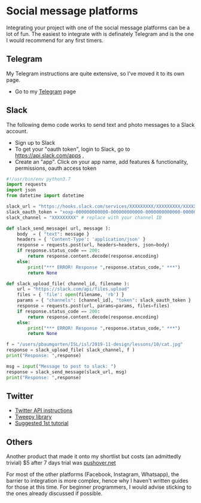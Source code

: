 # Social message platforms

Integrating your project with one of the social message platforms can be a lot of fun. The easiest to integrate with is definately Telegram and is the one I would recommend for any first timers.

## Telegram

My Telegram instructions are quite extensive, so I've moved it to its own page.

* Go to my [Telegram](/python/telegram) page

## Slack

The following demo code works to send text and photo messages to a Slack account.

* Sign up to Slack
* To get your "oauth token", login to Slack, go to https://api.slack.com/apps , 
* Create an "app". Click on your app name, add features & functionality, permissions, oauth access token

```python
#!/usr/bin/env python3.7
import requests
import json
from datetime import datetime

slack_url = "https://hooks.slack.com/services/XXXXXXXXX/XXXXXXXXX/XXXXXXXXXXXXXXXXXXXXXXX" # replace with your custom url
slack_oauth_token = "xoxp-000000000000-000000000000-0000000000000-00000000000000000000000000000000" # replace with your token
slack_channel = "XXXXXXXXX" # replace with your channel ID

def slack_send_message( url, message ):
    body  = { "text": message }
    headers = { 'Content-Type': 'application/json' }
    response = requests.post(url, headers=headers, json=body)
    if response.status_code == 200:
        return response.content.decode(response.encoding)
    else:
        print("*** ERROR! Response ",response.status_code," ***")
        return None

def slack_upload_file( channel_id, filename ):
    url = "https://slack.com/api/files.upload"
    files = { 'file': open(filename, 'rb') }
    params = { "channels": [channel_id], "token": slack_oauth_token }
    response = requests.post(url, params=params, files=files)
    if response.status_code == 200:
        return response.content.decode(response.encoding)
    else:
        print("*** ERROR! Response ",response.status_code," ***")
        return None

f = "/users/pbaumgarten/ISL/isl/2019-11-design/lessons/10/cat.jpg"
response = slack_upload_file( slack_channel, f )
print("Response: ",response)

msg = input("Message to post to slack: ")
response = slack_send_message(slack_url, msg)
print("Response: ",response)
```

## Twitter

* [Twitter API instructions](https://developer.twitter.com/en/docs/direct-messages/sending-and-receiving/api-reference/new-event)
* [Tweepy library](https://tweepy.readthedocs.io/en/3.7.0/index.html)
* [Suggested 1st tutorial](https://www.digitalocean.com/community/tutorials/how-to-create-a-twitterbot-with-python-3-and-the-tweepy-library)

## Others

Another product that made it onto my shortlist but costs (an admittedly trivial) $5 after 7 days trial was [pushover.net](https://pushover.net/)

For most of the other platforms (Facebook, Instagram, Whatsapp), the barrier to integration is more complex, hence why I haven't written guides for those at this time. For beginner programmers, I would advise sticking to the ones already discussed if possible.

